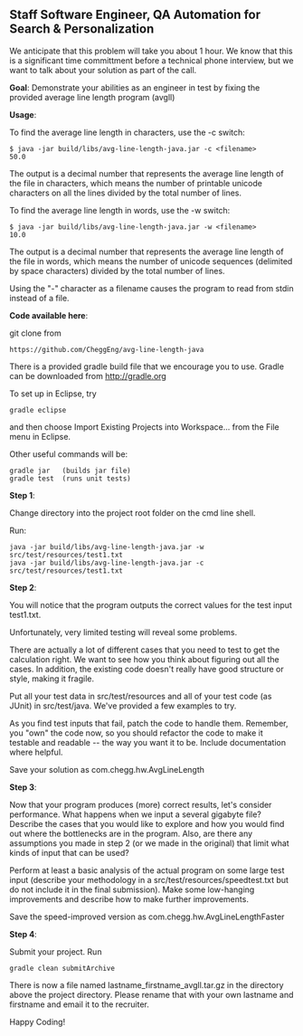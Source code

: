 Staff Software Engineer, QA Automation for Search & Personalization
-----------------------


We anticipate that this problem will take you about 1 hour. We know that this is a significant time committment before a technical phone interview, but we want to talk about your solution as part of the call.

__Goal__: Demonstrate your abilities as an engineer in test by fixing the provided average line length program (avgll)

__Usage__: 

To find the average line length in characters, use the -c switch:

    $ java -jar build/libs/avg-line-length-java.jar -c <filename>
    50.0

The output is a decimal number that represents the average line length of the file in characters, which means the number of printable unicode characters on all the lines divided by the total number of lines.


To find the average line length in words, use the -w switch:

    $ java -jar build/libs/avg-line-length-java.jar -w <filename>
    10.0
    
The output is a decimal number that represents the average line length of the file in words, which means the number of unicode sequences (delimited by space characters) divided by the total number of lines.

Using the "-" character as a filename causes the program to read from stdin instead of a file.

__Code available here__: 
    
git clone from

    https://github.com/CheggEng/avg-line-length-java
    
There is a provided gradle build file that we encourage you to use. Gradle can be downloaded from http://gradle.org

To set up in Eclipse, try
    
    gradle eclipse

and then choose Import Existing Projects into Workspace... from the File menu in Eclipse.

Other useful commands will be:
    
    gradle jar   (builds jar file)
    gradle test  (runs unit tests)

__Step 1__:

Change directory into the project root folder on the cmd line shell.

Run:

    java -jar build/libs/avg-line-length-java.jar -w src/test/resources/test1.txt
    java -jar build/libs/avg-line-length-java.jar -c src/test/resources/test1.txt


__Step 2__:

You will notice that the program outputs the correct values for the test input test1.txt.

Unfortunately, very limited testing will reveal some problems.

There are actually a lot of different cases that you need to test to get the calculation right. We want to see how you think about figuring out all the cases. 
In addition, the existing code doesn't really have good structure or style, making it fragile.

Put all your test data in src/test/resources and all of your test code (as JUnit) in src/test/java. We've provided a few examples to try.

As you find test inputs that fail, patch the code to handle them. Remember, you "own" the code now, so you should refactor the code to make it testable and readable -- the way you want it to be. Include documentation where helpful.

Save your solution as com.chegg.hw.AvgLineLength

__Step 3__:

Now that your program produces (more) correct results, let's consider performance. What happens when we input a several gigabyte file? Describe the cases that you would like to explore and how you would find out where the bottlenecks are in the program. Also, are there any assumptions you made in step 2 (or we made in the original) that limit what kinds of input that can be used?

Perform at least a basic analysis of the actual program on some large test input 
(describe your methodology in a src/test/resources/speedtest.txt but do not include it in the final submission). 
Make some low-hanging improvements and describe how to make further improvements.

Save the speed-improved version as com.chegg.hw.AvgLineLengthFaster

__Step 4__:

Submit your project. Run

    gradle clean submitArchive
    
There is now a file named lastname_firstname_avgll.tar.gz in the directory above the project directory. Please rename that with your own lastname and firstname and email it to the recruiter.

Happy Coding!
